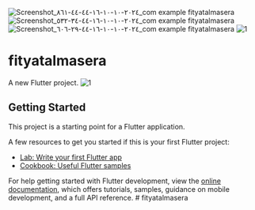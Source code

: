![Screenshot_٢٠٢٤-١٠-١٠-١٦-٤٤-٤٤-٨٦١_com example fityatalmasera](https://github.com/user-attachments/assets/83e9f770-5349-4a1a-91c6-31179ca112f9.jpg)
![Screenshot_٢٠٢٤-١٠-١٠-١٦-٤٤-٣٤-٥٣٢_com example fityatalmasera](https://github.com/user-attachments/assets/a96f831d-d80e-4242-87aa-57da64d16091.jpg)
![Screenshot_٢٠٢٤-١٠-١٠-١٦-٤٤-٢٩-٦٠٦_com example fityatalmasera](https://github.com/user-attachments/assets/5fc40b31-e3da-41d8-8e2a-e5b9f51fdb94.jpg)
![1](https://github.com/user-attachments/assets/6509aa29-5c86-4f21-9d18-7992e7d85053.jpg)
# fityatalmasera

A new Flutter project.
![1](https://github.com/user-attachments/assets/8b5300e3-cbd2-499e-bcf4-8d175a33f9ca.jpg)
## Getting Started

This project is a starting point for a Flutter application.

A few resources to get you started if this is your first Flutter project:

- [Lab: Write your first Flutter app](https://docs.flutter.dev/get-started/codelab)
- [Cookbook: Useful Flutter samples](https://docs.flutter.dev/cookbook)

For help getting started with Flutter development, view the
[online documentation](https://docs.flutter.dev/), which offers tutorials,
samples, guidance on mobile development, and a full API reference.
#   f i t y a t a l m a s e r a 
 

